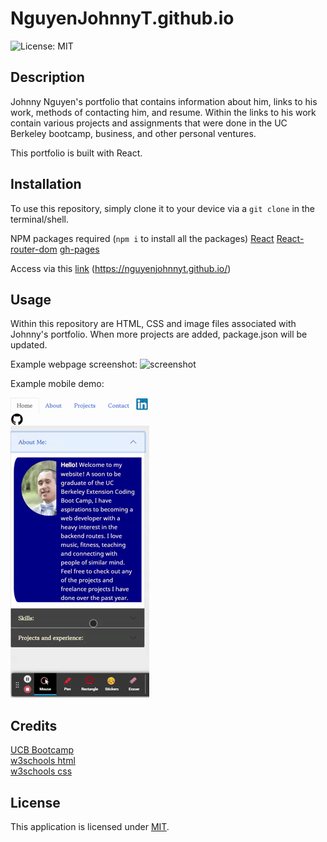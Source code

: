 # NguyenJohnnyT.github.io
![License: MIT](https://img.shields.io/badge/License-MIT-yellow.svg)
## Description

Johnny Nguyen's portfolio that contains information about him, links to his work, methods of contacting him, and resume.  Within the links to his work contain various projects and assignments that were done in the UC Berkeley bootcamp, business, and other personal ventures.

This portfolio is built with React.

## Installation

To use this repository, simply clone it to your device via a `git clone` in the terminal/shell.

NPM packages required (`npm i` to install all the packages)
[React](https://reactjs.org/)
[React-router-dom](https://reactrouter.com/web/guides/quick-start)
[gh-pages](https://www.npmjs.com/package/gh-pages)

Access via this [link](https://nguyenjohnnyt.github.io) (https://nguyenjohnnyt.github.io/)

## Usage

Within this repository are HTML, CSS and image files associated with Johnny's portfolio.  When more projects are added, package.json will be updated.

Example webpage screenshot:
![screenshot](./public/images/Readme/20210824_gif.gif "Johnny Nguyen's Porfolio on Desktop")

Example mobile demo:

![mobile demo](./public/images/Readme/20210824_mob.gif "Johnny Nguyen's Portfolio on Mobile")


## Credits

[UCB Bootcamp](https://bootcampspot.com/)\
[w3schools html](https://www.w3schools.com/html/)\
[w3schools css](https://www.w3schools.com/css/)

## License

This application is licensed under [MIT]((https://opensource.org/licenses/MIT)).